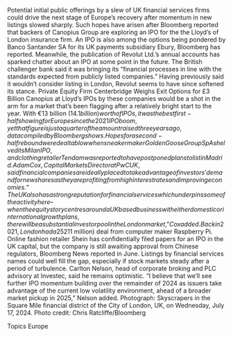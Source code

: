 Potential initial public offerings by a slew of UK financial services firms could drive the next stage of Europe’s recovery after momentum in new listings slowed sharply.
Such hopes have arisen after Bloomberg reported that backers of Canopius Group are exploring an IPO for the the Lloyd’s of London insurance firm. An IPO is also among the options being pondered by Banco Santander SA for its UK payments subsidiary Ebury, Bloomberg has reported.
Meanwhile, the publication of Revolut Ltd.’s annual accounts has sparked chatter about an IPO at some point in the future. The British challenger bank said it was bringing its “financial processes in line with the standards expected from publicly listed companies.” Having previously said it wouldn’t consider listing in London, Revolut seems to have since softened its stance.
Private Equity Firm Centerbridge Weighs Exit Options for £3 Billion Canopius at Lloyd’s
IPOs by these companies would be a shot in the arm for a market that’s been flagging after a relatively bright start to the year. With €13 billion ($14.1 billion) worth of IPOs, it was the best first-half showing for Europe since the 2021 IPO boom, yet that figure is just a quarter of the amount raised three years ago, data compiled by Bloomberg shows.
Hopes for a second-half rebound were dealt a blow when sneaker maker Golden Goose Group SpA shelved its Milan IPO, and clothing retailer Tendam was reported to have postponed plans to list in Madrid.
Adam Cox, Capital Markets Director at PwC UK, said financial companies are ideally placed to take advantage of investors’ demand for new shares as they are profiting from high interest rates and improving economies.
“The UK also has a strong reputation for financial services which underpins some of the activity here – when the equity story centres around a UK based business with either domestic or international growth plans, there will be a substantial investor pool in the London market,” Cox added.
Back in 2021, London had a 25% share of the European IPO market — the largest of any city — but this year, its only notable new listing was a £166 million ($211 million) deal from computer maker Raspberry Pi. Online fashion retailer Shein has confidentially filed papers for an IPO in the UK capital, but the company is still awaiting approval from Chinese regulators, Bloomberg News reported in June.
Listings by financial services names could well fill the gap, especially if stock markets steady after a period of turbulence. Carlton Nelson, head of corporate broking and PLC advisory at Investec, said he remains optimistic.
“I believe that we’ll see further IPO momentum building over the remainder of 2024 as issuers take advantage of the current low volatility environment, ahead of a broader market pickup in 2025,” Nelson added.
Photograph: Skyscrapers in the Square Mile financial district of the City of London, UK, on Wednesday, July 17, 2024. Photo credit: Chris Ratcliffe/Bloomberg

Topics
Europe

